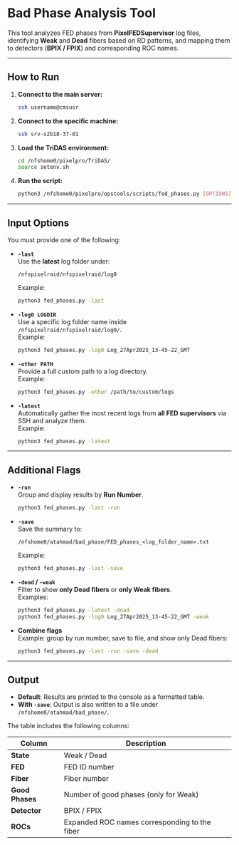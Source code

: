 # Bad Phase Analysis Tool

This tool analyzes FED phases from **PixelFEDSupervisor** log files, identifying **Weak** and **Dead** fibers based on RD patterns, and mapping them to detectors (**BPIX / FPIX**) and corresponding ROC names.

---

## How to Run

1. **Connect to the main server:**
   ```bash
   ssh username@cmsusr
   ```

2. **Connect to the specific machine:**
   ```bash
   ssh srv-s2b18-37-01
   ```

3. **Load the TriDAS environment:**
   ```bash
   cd /nfshome0/pixelpro/TriDAS/
   source setenv.sh
   ```

4. **Run the script:**
   ```bash
   python3 /nfshome0/pixelpro/opstools/scripts/fed_phases.py [OPTIONS]
   ```

---

## Input Options

You must provide one of the following:

- **`-last`**  
  Use the **latest** log folder under:
  ```
  /nfspixelraid/nfspixelraid/log0
  ```
  Example:
  ```bash
  python3 fed_phases.py -last
  ```

- **`-log0 LOGDIR`**  
  Use a specific log folder name inside `/nfspixelraid/nfspixelraid/log0/`.  
  Example:
  ```bash
  python3 fed_phases.py -log0 Log_27Apr2025_13-45-22_GMT
  ```

- **`-other PATH`**  
  Provide a full custom path to a log directory.  
  Example:
  ```bash
  python3 fed_phases.py -other /path/to/custom/logs
  ```

- **`-latest`**  
  Automatically gather the most recent logs from **all FED supervisors** via SSH and analyze them.  
  Example:
  ```bash
  python3 fed_phases.py -latest
  ```

---

## Additional Flags

- **`-run`**  
  Group and display results by **Run Number**.  
  ```bash
  python3 fed_phases.py -last -run
  ```

- **`-save`**  
  Save the summary to:  
  ```
  /nfshome0/atahmad/bad_phase/FED_phases_<log_folder_name>.txt
  ```
  Example:
  ```bash
  python3 fed_phases.py -last -save
  ```

- **`-dead` / `-weak`**  
  Filter to show **only Dead fibers** or **only Weak fibers**.  
  Examples:
  ```bash
  python3 fed_phases.py -latest -dead
  python3 fed_phases.py -log0 Log_27Apr2025_13-45-22_GMT -weak
  ```

- **Combine flags**  
  Example: group by run number, save to file, and show only Dead fibers:  
  ```bash
  python3 fed_phases.py -last -run -save -dead
  ```

---

## Output

- **Default**: Results are printed to the console as a formatted table.  
- **With `-save`**: Output is also written to a file under `/nfshome0/atahmad/bad_phase/`.  

The table includes the following columns:

| Column          | Description                                   |
|-----------------|-----------------------------------------------|
| **State**       | Weak / Dead                                   |
| **FED**         | FED ID number                                 |
| **Fiber**       | Fiber number                                  |
| **Good Phases** | Number of good phases (only for Weak)         |
| **Detector**    | BPIX / FPIX                                   |
| **ROCs**        | Expanded ROC names corresponding to the fiber |

